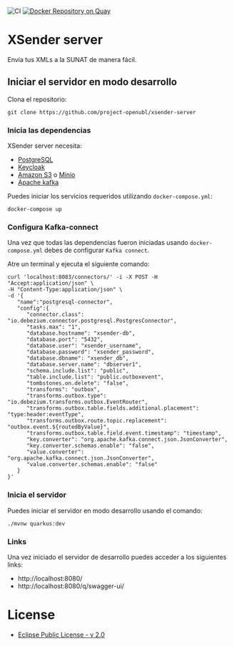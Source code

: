 ![CI](https://github.com/project-openubl/xsender-server/workflows/CI/badge.svg)
[![Docker Repository on Quay](https://quay.io/repository/projectopenubl/xsender-server/status "Docker Repository on Quay")](https://quay.io/repository/projectopenubl/xsender-server)

# XSender server

Envía tus XMLs a la SUNAT de manera fácil.

## Iniciar el servidor en modo desarrollo

Clona el repositorio:

```shell
git clone https://github.com/project-openubl/xsender-server
```

### Inicia las dependencias

XSender server necesita:

- [PostgreSQL](https://www.postgresql.org/)
- [Keycloak](https://www.keycloak.org/)
- [Amazon S3](https://aws.amazon.com/s3/) o [Minio](https://min.io/)
- [Apache kafka](https://kafka.apache.org/)

Puedes iniciar los servicios requeridos utilizando `docker-compose.yml`:

```shell
docker-compose up
```

### Configura Kafka-connect

Una vez que todas las dependencias fueron iniciadas usando `docker-compose.yml` debes de configurar `Kafka connect`.

Atre un terminal y ejecuta el siguiente comando:

```shell
curl 'localhost:8083/connectors/' -i -X POST -H "Accept:application/json" \
-H "Content-Type:application/json" \
-d '{
   "name":"postgresql-connector",
   "config":{
      "connector.class": "io.debezium.connector.postgresql.PostgresConnector",
      "tasks.max": "1",
      "database.hostname": "xsender-db",
      "database.port": "5432",
      "database.user": "xsender_username",
      "database.password": "xsender_password",
      "database.dbname": "xsender_db",
      "database.server.name": "dbserver1",
      "schema.include.list": "public",
      "table.include.list": "public.outboxevent",
      "tombstones.on.delete": "false",
      "transforms": "outbox",
      "transforms.outbox.type": "io.debezium.transforms.outbox.EventRouter",
      "transforms.outbox.table.fields.additional.placement": "type:header:eventType",
      "transforms.outbox.route.topic.replacement": "outbox.event.${routedByValue}",
      "transforms.outbox.table.field.event.timestamp": "timestamp",
      "key.converter": "org.apache.kafka.connect.json.JsonConverter",
      "key.converter.schemas.enable": "false",
      "value.converter": "org.apache.kafka.connect.json.JsonConverter",
      "value.converter.schemas.enable": "false"
   }
}'
```

### Inicia el servidor

Puedes iniciar el servidor en modo desarrollo usando el comando:

```shell script
./mvnw quarkus:dev
```

### Links

Una vez iniciado el servidor de desarrollo puedes acceder a los siguientes links:

- http://localhost:8080/
- http://localhost:8080/q/swagger-ui/

# License

- [Eclipse Public License - v 2.0](./LICENSE)
